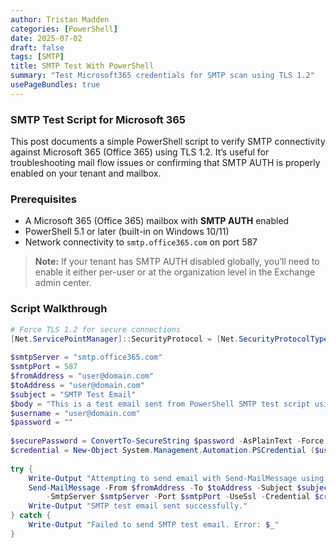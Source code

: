 ```yaml
---
author: Tristan Madden
categories: [PowerShell]
date: 2025-07-02
draft: false
tags: [SMTP]
title: SMTP Test With PowerShell
summary: "Test Microsoft365 credentials for SMTP scan using TLS 1.2"
usePageBundles: true
---
```


### SMTP Test Script for Microsoft 365

This post documents a simple PowerShell script to verify SMTP connectivity against Microsoft 365 (Office 365) using TLS 1.2. It’s useful for troubleshooting mail flow issues or confirming that SMTP AUTH is properly enabled on your tenant and mailbox.

### Prerequisites

- A Microsoft 365 (Office 365) mailbox with **SMTP AUTH** enabled  
- PowerShell 5.1 or later (built-in on Windows 10/11)  
- Network connectivity to `smtp.office365.com` on port 587  

> **Note:** If your tenant has SMTP AUTH disabled globally, you’ll need to enable it either per-user or at the organization level in the Exchange admin center.

### Script Walkthrough

```powershell
# Force TLS 1.2 for secure connections
[Net.ServicePointManager]::SecurityProtocol = [Net.SecurityProtocolType]::Tls12
 
$smtpServer = "smtp.office365.com"
$smtpPort = 587
$fromAddress = "user@domain.com"
$toAddress = "user@domain.com"
$subject = "SMTP Test Email"
$body = "This is a test email sent from PowerShell SMTP test script using Microsoft 365."
$username = "user@domain.com"
$password = ""
 
$securePassword = ConvertTo-SecureString $password -AsPlainText -Force
$credential = New-Object System.Management.Automation.PSCredential ($username, $securePassword)
 
try {
    Write-Output "Attempting to send email with Send-MailMessage using TLS 1.2..."
    Send-MailMessage -From $fromAddress -To $toAddress -Subject $subject -Body $body `
        -SmtpServer $smtpServer -Port $smtpPort -UseSsl -Credential $credential -ErrorAction Stop
    Write-Output "SMTP test email sent successfully."
} catch {
    Write-Output "Failed to send SMTP test email. Error: $_"
}
```